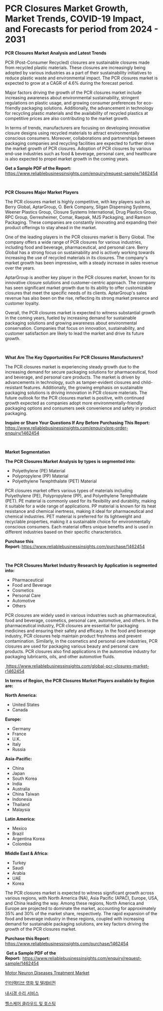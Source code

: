 <p><h1>PCR Closures Market Growth, Market Trends, COVID-19 Impact, and Forecasts for period from 2024 - 2031</h1></p><p><strong>PCR Closures Market Analysis and Latest Trends</strong></p>
<p><p>PCR (Post-Consumer Recycled) closures are sustainable closures made from recycled plastic materials. These closures are increasingly being adopted by various industries as a part of their sustainability initiatives to reduce plastic waste and environmental impact. The PCR closures market is expected to grow at a CAGR of 4.6% during the forecast period.</p><p>Major factors driving the growth of the PCR closures market include increasing awareness about environmental sustainability, stringent regulations on plastic usage, and growing consumer preferences for eco-friendly packaging solutions. Additionally, the advancement in technology for recycling plastic materials and the availability of recycled plastics at competitive prices are also contributing to the market growth.</p><p>In terms of trends, manufacturers are focusing on developing innovative closure designs using recycled materials to attract environmentally conscious consumers. Moreover, collaborations and partnerships between packaging companies and recycling facilities are expected to further drive the market growth of PCR closures. Adoption of PCR closures by various end-use industries such as food & beverage, personal care, and healthcare is also expected to propel market growth in the coming years.</p></p>
<p><strong>Get a Sample PDF of the Report:&nbsp;</strong> <a href="https://www.reliablebusinessinsights.com/enquiry/request-sample/1462454">https://www.reliablebusinessinsights.com/enquiry/request-sample/1462454</a></p>
<p>&nbsp;</p>
<p><strong>PCR Closures Major Market Players</strong></p>
<p><p>The PCR closures market is highly competitive, with key players such as Berry Global, AptarGroup, O. Berk Company, Silgan Dispensing Systems, Weener Plastics Group, Closure Systems International, Drug Plastics Group, RPC Group, Gerresheimer, Comar, Raepak, MJS Packaging, and Ramson Packaging. These companies are constantly innovating and expanding their product offerings to stay ahead in the market.</p><p>One of the leading players in the PCR closures market is Berry Global. The company offers a wide range of PCR closures for various industries, including food and beverage, pharmaceutical, and personal care. Berry Global has a strong focus on sustainability and is actively working towards increasing the use of recycled materials in its closures. The company's market growth has been impressive, with a steady increase in sales revenue over the years.</p><p>AptarGroup is another key player in the PCR closures market, known for its innovative closure solutions and customer-centric approach. The company has seen significant market growth due to its ability to offer customizable closures that meet the specific needs of its clients. AptarGroup's sales revenue has also been on the rise, reflecting its strong market presence and customer loyalty.</p><p>Overall, the PCR closures market is expected to witness substantial growth in the coming years, fueled by increasing demand for sustainable packaging solutions and growing awareness about environmental conservation. Companies that focus on innovation, sustainability, and customer satisfaction are likely to lead the market and drive its future growth.</p></p>
<p>&nbsp;</p>
<p><strong>What Are The Key Opportunities For PCR Closures Manufacturers?</strong></p>
<p><p>The PCR closures market is experiencing steady growth due to the increasing demand for secure packaging solutions for pharmaceutical, food and beverage, and personal care products. The market is driven by advancements in technology, such as tamper-evident closures and child-resistant features. Additionally, the growing emphasis on sustainable packaging solutions is driving innovation in PCR closure materials. The future outlook for the PCR closures market is positive, with continued growth expected as companies adopt more environmentally-friendly packaging options and consumers seek convenience and safety in product packaging.</p></p>
<p><strong>Inquire or Share Your Questions If Any Before Purchasing This Report:</strong> <a href="https://www.reliablebusinessinsights.com/enquiry/pre-order-enquiry/1462454">https://www.reliablebusinessinsights.com/enquiry/pre-order-enquiry/1462454</a></p>
<p>&nbsp;</p>
<p><strong>Market Segmentation</strong></p>
<p><strong>The PCR Closures Market Analysis by types is segmented into:</strong></p>
<p><ul><li>Polyethylene (PE) Material</li><li>Polypropylene (PP) Material</li><li>Polyethylene Terephthalate (PET) Material</li></ul></p>
<p><p>PCR closures market offers various types of materials including Polyethylene (PE), Polypropylene (PP), and Polyethylene Terephthalate (PET). PE material is commonly used for its flexibility and durability, making it suitable for a wide range of applications. PP material is known for its heat resistance and chemical inertness, making it ideal for pharmaceutical and chemical industries. PET material is preferred for its lightweight and recyclable properties, making it a sustainable choice for environmentally conscious consumers. Each material offers unique benefits and is used in different industries based on their specific characteristics.</p></p>
<p><strong>Purchase this Report:&nbsp;</strong><a href="https://www.reliablebusinessinsights.com/purchase/1462454">https://www.reliablebusinessinsights.com/purchase/1462454</a></p>
<p>&nbsp;</p>
<p><strong>The PCR Closures Market Industry Research by Application is segmented into:</strong></p>
<p><ul><li>Pharmaceutical</li><li>Food and Beverage</li><li>Cosmetics</li><li>Personal Care</li><li>Automotive</li><li>Others</li></ul></p>
<p><p>PCR closures are widely used in various industries such as pharmaceutical, food and beverage, cosmetics, personal care, automotive, and others. In the pharmaceutical industry, PCR closures are essential for packaging medicines and ensuring their safety and efficacy. In the food and beverage industry, PCR closures help maintain product freshness and prevent contamination. Similarly, in the cosmetics and personal care industries, PCR closures are used for packaging various beauty and personal care products. PCR closures also find applications in the automotive industry for packaging lubricants, oils, and other automotive fluids.</p></p>
<p><a href="https://www.reliablebusinessinsights.com/global-pcr-closures-market-r1462454">&nbsp;https://www.reliablebusinessinsights.com/global-pcr-closures-market-r1462454</a></p>
<p><strong>In terms of Region, the PCR Closures Market Players available by Region are:</strong></p>
<p>
    <p> <strong> North America: </strong>
        <ul>
            <li>United States</li>
            <li>Canada</li>
        </ul>
        </p> 
    <p> <strong> Europe: </strong>
        <ul>
            <li>Germany</li>
            <li>France</li>
            <li>U.K.</li>
            <li>Italy</li>
            <li>Russia</li>
        </ul>
        </p> 
    <p> <strong> Asia-Pacific: </strong>
        <ul>
            <li>China</li>
            <li>Japan</li>
            <li>South Korea</li>
            <li>India</li>
            <li>Australia</li>
            <li>China Taiwan</li>
            <li>Indonesia</li>
            <li>Thailand</li>
            <li>Malaysia</li>
        </ul>
        </p> 
    <p> <strong> Latin America: </strong>
        <ul>
            <li>Mexico</li>
            <li>Brazil</li>
            <li>Argentina Korea</li>
            <li>Colombia</li>
        </ul>
        </p> 
    <p> <strong> Middle East & Africa: </strong>
        <ul>
            <li>Turkey</li>
            <li>Saudi</li>
            <li>Arabia</li>
            <li>UAE</li>
            <li>Korea</li>
        </ul>
    </p>
    </p>
<p><p>The PCR closures market is expected to witness significant growth across various regions, with North America (NA), Asia Pacific (APAC), Europe, USA, and China leading the way. Among these regions, North America and Europe are projected to dominate the market, accounting for approximately 35% and 30% of the market share, respectively. The rapid expansion of the food and beverage industry in these regions, coupled with increasing demand for sustainable packaging solutions, are key factors driving the growth of the PCR closures market.</p></p>
<p><strong>Purchase this Report: </strong><a href="https://www.reliablebusinessinsights.com/purchase/1462454">https://www.reliablebusinessinsights.com/purchase/1462454</a></p>
<p>&nbsp;<strong>Get a Sample PDF of the Report:&nbsp;&nbsp;</strong><a href="https://www.reliablebusinessinsights.com/enquiry/request-sample/1462454">https://www.reliablebusinessinsights.com/enquiry/request-sample/1462454</a></p>
<p><strong></strong></p>
<p><p><a href="https://github.com/eliyamanson4561/Market-Research-Report-List-1/blob/main/motor-neuron-diseases-treatment-market.md">Motor Neuron Diseases Treatment Market</a></p><p><a href="https://github.com/alpinestartsekian/Market-Research-Report-List-2/blob/main/802006583605.md">인터랙티브 영화 및 텔레비전</a></p><p><a href="https://github.com/hasanrajibul387/Market-Research-Report-List-2/blob/main/667025283604.md">내시경 수리 서비스</a></p><p><a href="https://github.com/muchswr/Market-Research-Report-List-2/blob/main/721861883606.md">헬스케어 클라우드 및 호스팅</a></p></p>